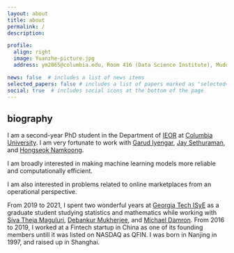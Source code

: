 ```yaml
---
layout: about
title: about
permalink: /
description: 

profile:
  align: right
  image: Yuanzhe-picture.jpg
  address: ym2865@columbia.edu, Room 416 (Data Science Institute), Mudd Building, 500 W 120th St, New York

news: false  # includes a list of news items
selected_papers: false # includes a list of papers marked as "selected={true}"
social: true  # includes social icons at the bottom of the page
---
```


## biography

I am a second-year PhD student in the Department of [IEOR](https://www.ieor.columbia.edu/) at [Columbia University](https://www.columbia.edu/). I am very fortunate to work with [Garud Iyengar](http://www.columbia.edu/~gi10/), [Jay Sethuraman](https://www.ieor.columbia.edu/faculty/jay-sethuraman), and [Hongseok Namkoong](https://hsnamkoong.github.io/). 

I am broadly interested in making machine learning models more reliable and computationally efficient.

I am also interested in problems related to online marketplaces from an operational perspective.  


From 2019 to 2021, I spent two wonderful years at [Georgia Tech ISyE](https://www.isye.gatech.edu/) as a graduate student studying statistics and mathematics while working with [Siva Theja Maguluri](https://sites.google.com/site/sivatheja/), [Debankur Mukherjee](https://www.debankur-mukherjee.com/), and  [Michael Damron](https://sites.google.com/view/mdamron22021). From 2016 to 2019, I worked at a Fintech startup in China as one of its founding members untill it was listed on NASDAQ as QFIN. I was born in Nanjing in 1997, and raised up in Shanghai.


  
























